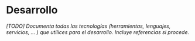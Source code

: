 # Desarrollo

*[TODO] Documenta todas las tecnologías (herramientas, lenguajes, servicios, ... ) que utilices para el desarrollo. Incluye referencias si procede.*
